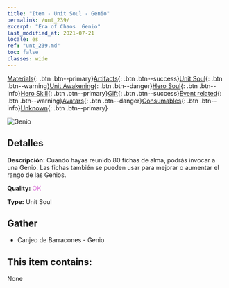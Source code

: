 ```yaml
---
title: "Item - Unit Soul - Genio"
permalink: /unt_239/
excerpt: "Era of Chaos  Genio"
last_modified_at: 2021-07-21
locale: es
ref: "unt_239.md"
toc: false
classes: wide
---
```

 [Materials](/ItemsES/){: .btn .btn--primary}[Artifacts](/ItemsES/Artifacts/){: .btn .btn--success}[Unit Soul](/ItemsES/UnitSoul/){: .btn .btn--warning}[Unit Awakening](/ItemsES/UnitAwakening/){: .btn .btn--danger}[Hero Soul](/ItemsES/HeroSoul/){: .btn .btn--info}[Hero Skill](/ItemsES/HeroSkill/){: .btn .btn--primary}[Gift](/ItemsES/Gift/){: .btn .btn--success}[Event related](/ItemsES/Events/){: .btn .btn--warning}[Avatars](/ItemsES/Avatars/){: .btn .btn--danger}[Consumables](/ItemsES/Consumables/){: .btn .btn--info}[Unknown](/ItemsES/Unknown/){: .btn .btn--primary}

 ![Genio](/images/u/ti_shenguai.jpg)

## Detalles
 **Descripción:** Cuando hayas reunido 80 fichas de alma, podrás invocar a una Genio. Las fichas también se pueden usar para mejorar o aumentar el rango de las Genios.

 **Quality:** <span style="color: #DA70D6">OK</span>

 **Type:** Unit Soul

## Gather

*    Canjeo de Barracones - Genio 

## This item contains:

  None

